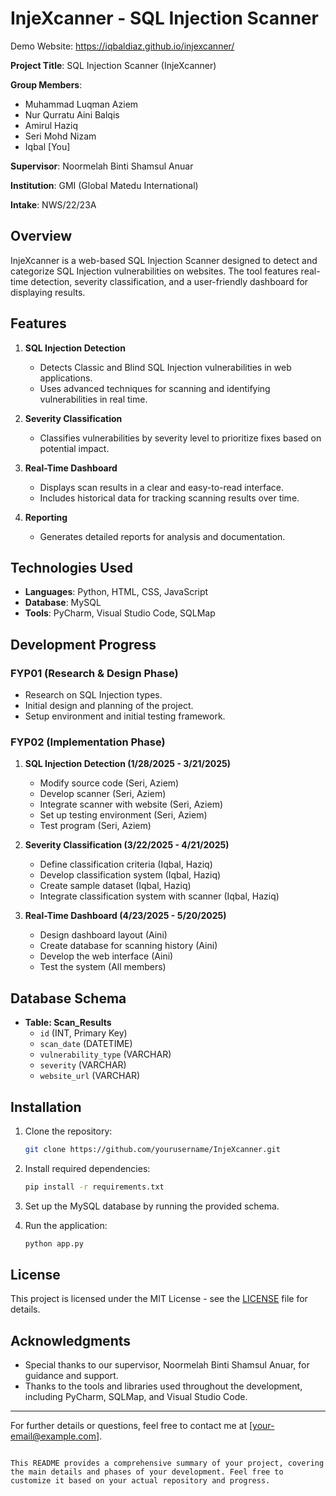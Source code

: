 # InjeXcanner - SQL Injection Scanner

Demo Website: https://iqbaldiaz.github.io/injexcanner/

**Project Title**: SQL Injection Scanner (InjeXcanner)

**Group Members**:  
- Muhammad Luqman Aziem  
- Nur Qurratu Aini Balqis  
- Amirul Haziq  
- Seri Mohd Nizam  
- Iqbal [You]

**Supervisor**: Noormelah Binti Shamsul Anuar

**Institution**: GMI (Global Matedu International)

**Intake**: NWS/22/23A

## Overview

InjeXcanner is a web-based SQL Injection Scanner designed to detect and categorize SQL Injection vulnerabilities on websites. The tool features real-time detection, severity classification, and a user-friendly dashboard for displaying results.

## Features

1. **SQL Injection Detection**  
   - Detects Classic and Blind SQL Injection vulnerabilities in web applications.
   - Uses advanced techniques for scanning and identifying vulnerabilities in real time.

2. **Severity Classification**  
   - Classifies vulnerabilities by severity level to prioritize fixes based on potential impact.

3. **Real-Time Dashboard**  
   - Displays scan results in a clear and easy-to-read interface.
   - Includes historical data for tracking scanning results over time.

4. **Reporting**  
   - Generates detailed reports for analysis and documentation.

## Technologies Used

- **Languages**: Python, HTML, CSS, JavaScript
- **Database**: MySQL
- **Tools**: PyCharm, Visual Studio Code, SQLMap

## Development Progress

### FYP01 (Research & Design Phase)
- Research on SQL Injection types.
- Initial design and planning of the project.
- Setup environment and initial testing framework.

### FYP02 (Implementation Phase)
1. **SQL Injection Detection (1/28/2025 - 3/21/2025)**  
   - Modify source code (Seri, Aziem)  
   - Develop scanner (Seri, Aziem)  
   - Integrate scanner with website (Seri, Aziem)  
   - Set up testing environment (Seri, Aziem)  
   - Test program (Seri, Aziem)  

2. **Severity Classification (3/22/2025 - 4/21/2025)**  
   - Define classification criteria (Iqbal, Haziq)  
   - Develop classification system (Iqbal, Haziq)  
   - Create sample dataset (Iqbal, Haziq)  
   - Integrate classification system with scanner (Iqbal, Haziq)  

3. **Real-Time Dashboard (4/23/2025 - 5/20/2025)**  
   - Design dashboard layout (Aini)  
   - Create database for scanning history (Aini)  
   - Develop the web interface (Aini)  
   - Test the system (All members)  

## Database Schema

- **Table: Scan_Results**
  - `id` (INT, Primary Key)
  - `scan_date` (DATETIME)
  - `vulnerability_type` (VARCHAR)
  - `severity` (VARCHAR)
  - `website_url` (VARCHAR)

## Installation

1. Clone the repository:

   ```bash
   git clone https://github.com/yourusername/InjeXcanner.git
   ```

2. Install required dependencies:

   ```bash
   pip install -r requirements.txt
   ```

3. Set up the MySQL database by running the provided schema.

4. Run the application:

   ```bash
   python app.py
   ```

## License

This project is licensed under the MIT License - see the [LICENSE](LICENSE) file for details.

## Acknowledgments

- Special thanks to our supervisor, Noormelah Binti Shamsul Anuar, for guidance and support.
- Thanks to the tools and libraries used throughout the development, including PyCharm, SQLMap, and Visual Studio Code.

---

For further details or questions, feel free to contact me at [your-email@example.com].

```

This README provides a comprehensive summary of your project, covering the main details and phases of your development. Feel free to customize it based on your actual repository and progress.
